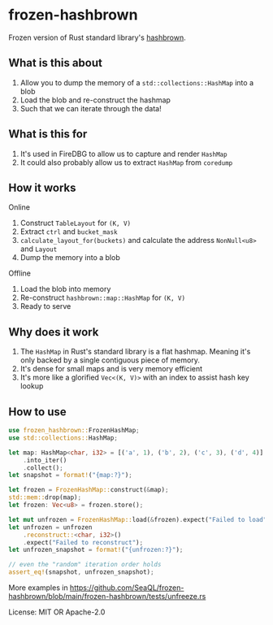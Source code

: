 # frozen-hashbrown

Frozen version of Rust standard library's [hashbrown](https://github.com/rust-lang/hashbrown).

## What is this about

1. Allow you to dump the memory of a `std::collections::HashMap` into a blob
2. Load the blob and re-construct the hashmap
3. Such that we can iterate through the data!

## What is this for

1. It's used in FireDBG to allow us to capture and render `HashMap`
2. It could also probably allow us to extract `HashMap` from `coredump`

## How it works

Online

1. Construct `TableLayout` for `(K, V)`
2. Extract `ctrl` and `bucket_mask`
3. `calculate_layout_for(buckets)` and calculate the address `NonNull<u8>` and `Layout`
4. Dump the memory into a blob

Offline

1. Load the blob into memory
2. Re-construct `hashbrown::map::HashMap` for `(K, V)`
3. Ready to serve

## Why does it work

1. The `HashMap` in Rust's standard library is a flat hashmap. Meaning it's only backed by a single contiguous piece of memory.
2. It's dense for small maps and is very memory efficient
3. It's more like a glorified `Vec<(K, V)>` with an index to assist hash key lookup

## How to use

```rust
use frozen_hashbrown::FrozenHashMap;
use std::collections::HashMap;

let map: HashMap<char, i32> = [('a', 1), ('b', 2), ('c', 3), ('d', 4)]
    .into_iter()
    .collect();
let snapshot = format!("{map:?}");

let frozen = FrozenHashMap::construct(&map);
std::mem::drop(map);
let frozen: Vec<u8> = frozen.store();

let mut unfrozen = FrozenHashMap::load(&frozen).expect("Failed to load");
let unfrozen = unfrozen
    .reconstruct::<char, i32>()
    .expect("Failed to reconstruct");
let unfrozen_snapshot = format!("{unfrozen:?}");

// even the "random" iteration order holds
assert_eq!(snapshot, unfrozen_snapshot);
```

More examples in https://github.com/SeaQL/frozen-hashbrown/blob/main/frozen-hashbrown/tests/unfreeze.rs

License: MIT OR Apache-2.0
